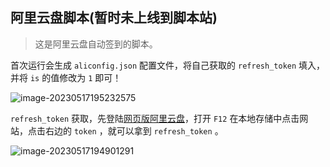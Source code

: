 ## 阿里云盘脚本(暂时未上线到脚本站)

> 这是阿里云盘自动签到的脚本。

首次运行会生成 `aliconfig.json` 配置文件，将自己获取的 `refresh_token` 填入，并将 `is` 的值修改为 `1` 即可！

![image-20230517195232575](https://fastly.jsdelivr.net/gh/HeiDaotu/img-bucket/img/202305171953498.png)

`refresh_token` 获取，先登陆[网页版阿里云盘](https://www.aliyundrive.com/)，打开 `F12` 在本地存储中点击网站，点击右边的 `token` ，就可以拿到 `refresh_token` 。

![image-20230517194901291](https://fastly.jsdelivr.net/gh/HeiDaotu/img-bucket/img/202305171953279.png)